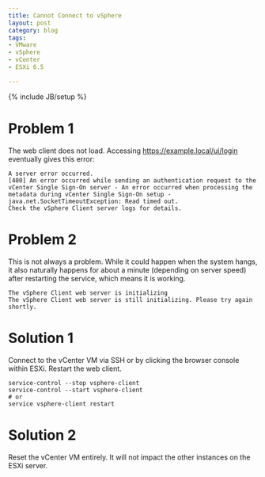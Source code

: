 ```yaml
---
title: Cannot Connect to vSphere
layout: post
category: blog
tags:
- VMware
- vSphere
- vCenter
- ESXi 6.5

---
```

{% include JB/setup %}

# Problem 1

The web client does not load. Accessing https://example.local/ui/login eventually gives this error:

```
A server error occurred.
[400] An error occurred while sending an authentication request to the vCenter Single Sign-On server - An error occurred when processing the metadata during vCenter Single Sign-On setup - java.net.SocketTimeoutException: Read timed out.
Check the vSphere Client server logs for details.
```

# Problem 2

This is not always a problem. While it could happen when the system hangs, it also naturally happens for about a minute (depending on server speed) after restarting the service, which means it is working.

```
The vSphere Client web server is initializing
The vSphere Client web server is still initializing. Please try again shortly.
```

# Solution 1

Connect to the vCenter VM via SSH or by clicking the browser console within ESXi. Restart the web client.

```
service-control --stop vsphere-client
service-control --start vsphere-client
# or
service vsphere-client restart
```

# Solution 2

Reset the vCenter VM entirely. It will not impact the other instances on the ESXi server.
